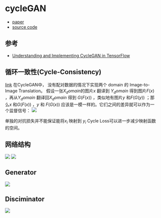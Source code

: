 # cycleGAN
- [paper](https://arxiv.org/abs/1703.10593)
- [source code](https://github.com/junyanz/pytorch-CycleGAN-and-pix2pix)


## 参考
- [Understanding and Implementing CycleGAN in TensorFlow](https://hardikbansal.github.io/CycleGANBlog/)

## 循环一致性(Cycle-Consistency)
[link](https://zhuanlan.zhihu.com/p/70592331)
在CycleGAN中， 没有配对数据的情况下实现两个 domain 的 Image-to-Image Translation。
假设一张$X_domain$的图片$x$  翻译到 $Y_domain$  得到图片$F(x)$  ，再从$Y_domain$ 翻译回$X_domain$ 得到 $G(F(x))$ ，类似地有图片$y$  和$F(G(y))$  ；那么$x$ 和$G(F(x))$  ，$y$  和 $F(G(x))$  应该是一模一样的。它们之间的差异就可以作为一个监督信号：
![](https://www.zhihu.com/equation?tex=%5Cmathcal%7BL%7D_%7B%5Ctext%7Bcyc%7D%7D%3D%5Cmathbb%7BE%7D_%7Bx+%5Csim+p_%5Ctext%7Bdata%7D%28x%29%7D%5B%5Cleft%5C%7C+G%28F%28x%29%29-x+%5Cright%5C%7C%5D+%2B+%5Cmathbb%7BE%7D_%7By+%5Csim+p_%5Ctext%7Bdata%7D%28y%29%7D%5B%5Cleft%5C%7C+F%28G%28y%29%29-y+%5Cright%5C%7C%5D)

单独的对抗损失并不能保证能将$x_i$ 映射到 $y_i$  Cycle Loss可以进一步减少映射函数的空间。

 ## 网络结构
 ![](https://hardikbansal.github.io/CycleGANBlog/images/model.jpg)
 ![](https://hardikbansal.github.io/CycleGANBlog/images/model1.jpg)

 ## Generator 
 ![](https://hardikbansal.github.io/CycleGANBlog/images/Generator.jpg)

## Disciminator 
![](https://hardikbansal.github.io/CycleGANBlog/images/discriminator.jpg)

